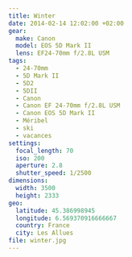 ```yaml
---
title: Winter
date: 2014-02-14 12:02:00 +02:00
gear:
  make: Canon
  model: EOS 5D Mark II
  lens: EF24-70mm f/2.8L USM
tags:
  - 24-70mm
  - 5D Mark II
  - 5D2
  - 5DII
  - Canon
  - Canon EF 24-70mm f/2.8L USM
  - Canon EOS 5D Mark II
  - Méribel
  - ski
  - vacances
settings:
  focal_length: 70
  iso: 200
  aperture: 2.8
  shutter_speed: 1/2500
dimensions:
  width: 3500
  height: 2333
geo:
  latitude: 45.386998945
  longitude: 6.569370916666667
  country: France
  city: Les Allues
file: winter.jpg
---
```



